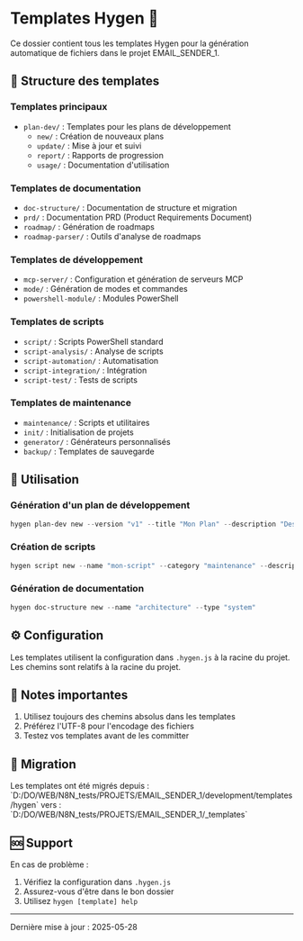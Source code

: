 # Templates Hygen 📁

Ce dossier contient tous les templates Hygen pour la génération automatique de fichiers dans le projet EMAIL_SENDER_1.

## 🌟 Structure des templates

### Templates principaux

- `plan-dev/` : Templates pour les plans de développement
  - `new/` : Création de nouveaux plans
  - `update/` : Mise à jour et suivi
  - `report/` : Rapports de progression
  - `usage/` : Documentation d'utilisation

### Templates de documentation

- `doc-structure/` : Documentation de structure et migration
- `prd/` : Documentation PRD (Product Requirements Document)
- `roadmap/` : Génération de roadmaps
- `roadmap-parser/` : Outils d'analyse de roadmaps

### Templates de développement

- `mcp-server/` : Configuration et génération de serveurs MCP
- `mode/` : Génération de modes et commandes
- `powershell-module/` : Modules PowerShell

### Templates de scripts

- `script/` : Scripts PowerShell standard
- `script-analysis/` : Analyse de scripts
- `script-automation/` : Automatisation
- `script-integration/` : Intégration
- `script-test/` : Tests de scripts

### Templates de maintenance

- `maintenance/` : Scripts et utilitaires
- `init/` : Initialisation de projets
- `generator/` : Générateurs personnalisés
- `backup/` : Templates de sauvegarde

## 🚀 Utilisation

### Génération d'un plan de développement

```powershell
hygen plan-dev new --version "v1" --title "Mon Plan" --description "Description"
```

### Création de scripts

```powershell
hygen script new --name "mon-script" --category "maintenance" --description "Description"
```

### Génération de documentation

```powershell
hygen doc-structure new --name "architecture" --type "system"
```

## ⚙️ Configuration

Les templates utilisent la configuration dans `.hygen.js` à la racine du projet. Les chemins sont relatifs à la racine du projet.

## 📝 Notes importantes

1. Utilisez toujours des chemins absolus dans les templates
2. Préférez l'UTF-8 pour l'encodage des fichiers
3. Testez vos templates avant de les committer

## 🔄 Migration

Les templates ont été migrés depuis :
\`D:/DO/WEB/N8N_tests/PROJETS/EMAIL_SENDER_1/development/templates/hygen\`
vers :
\`D:/DO/WEB/N8N_tests/PROJETS/EMAIL_SENDER_1/_templates\`

## 🆘 Support

En cas de problème :
1. Vérifiez la configuration dans `.hygen.js`
2. Assurez-vous d'être dans le bon dossier
3. Utilisez `hygen [template] help`

---

Dernière mise à jour : 2025-05-28